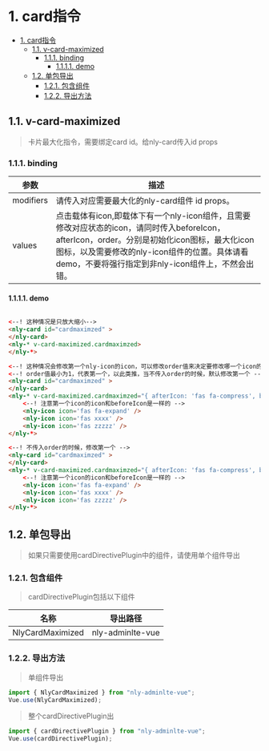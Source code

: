 # 1. card指令
<!-- TOC -->

- [1. card指令](#1-card指令)
    - [1.1. v-card-maximized](#11-v-card-maximized)
        - [1.1.1. binding](#111-binding)
            - [1.1.1.1. demo](#1111-demo)
    - [1.2. 单包导出](#12-单包导出)
        - [1.2.1. 包含组件](#121-包含组件)
        - [1.2.2. 导出方法](#122-导出方法)

<!-- /TOC -->
## 1.1. v-card-maximized

> 卡片最大化指令，需要绑定card id。给nly-card传入id props

### 1.1.1. binding

参数 | 描述
-|-
modifiers | 请传入对应需要最大化的nly-card组件 id props。
values | 点击载体有icon,即载体下有一个nly-icon组件，且需要修改对应状态的icon，请同时传入beforeIcon，afterIcon，order。分别是初始化icon图标，最大化icon图标，以及需要修改的nly-icon组件的位置。具体请看demo，不要将强行指定到非nly-icon组件上，不然会出错。

#### 1.1.1.1. demo

```html

<--! 这种情况是只放大缩小-->
<nly-card id="cardmaximzed" >
</nly-card>
<nly-* v-card-maximized.cardmaximzed>
</nly-*>

<--! 这种情况会修改第一个nly-icon的icon，可以修改order值来决定要修改哪一个icon的 -->
<--! order值最小为1，代表第一个，以此类推，当不传入order的时候，默认修改第一个 -->
<nly-card id="cardmaximzed" >
</nly-card>
<nly-* v-card-maximized.cardmaximzed="{ afterIcon: 'fas fa-compress', beforeIcon: 'fas fa-expand', order: 1 }">
    <--! 注意第一个icon的icon和beforeIcon是一样的 -->
    <nly-icon icon='fas fa-expand' />
    <nly-icon icon='fas xxxx' />
    <nly-icon icon='fas zzzzz' />
</nly-*>

<--! 不传入order的时候，修改第一个 -->
<nly-card id="cardmaximzed" >
</nly-card>
<nly-* v-card-maximized.cardmaximzed="{ afterIcon: 'fas fa-compress', beforeIcon: 'fas fa-expand'}">
    <--! 注意第一个icon的icon和beforeIcon是一样的 -->
    <nly-icon icon='fas fa-expand' />
    <nly-icon icon='fas xxxx' />
    <nly-icon icon='fas zzzzz' />
</nly-*>
```

## 1.2. 单包导出

> 如果只需要使用cardDirectivePlugin中的组件，请使用单个组件导出

### 1.2.1. 包含组件

> cardDirectivePlugin包括以下组件

名称 | 导出路径
-|-
NlyCardMaximized | nly-adminlte-vue

### 1.2.2. 导出方法

> 单组件导出

```js
import { NlyCardMaximized } from "nly-adminlte-vue";
Vue.use(NlyCardMaximized);
```

> 整个cardDirectivePlugin出

```js
import { cardDirectivePlugin } from "nly-adminlte-vue";
Vue.use(cardDirectivePlugin);
```